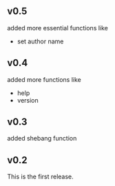## v0.5
added more essential functions like
 * set author name

## v0.4
added more functions like
 * help
 * version

## v0.3
added shebang function

## v0.2 
This is the first release.

